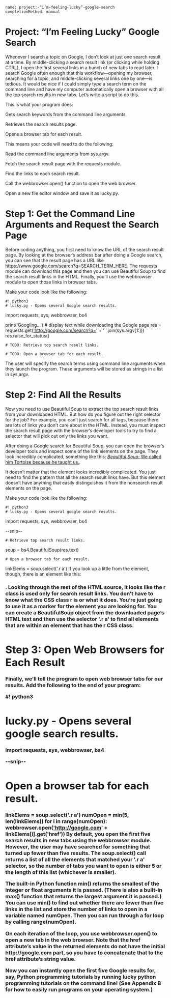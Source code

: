 ```ngMeta
name: project:-“i’m-feeling-lucky”-google-search
completionMethod: manual
```
# Project: “I’m Feeling Lucky” Google Search
Whenever I search a topic on Google, I don’t look at just one search result at a time. By middle-clicking a search result link (or clicking while holding CTRL), I open the first several links in a bunch of new tabs to read later. I search Google often enough that this workflow—opening my browser, searching for a topic, and middle-clicking several links one by one—is tedious. It would be nice if I could simply type a search term on the command line and have my computer automatically open a browser with all the top search results in new tabs. Let’s write a script to do this.

This is what your program does:

Gets search keywords from the command line arguments.

Retrieves the search results page.

Opens a browser tab for each result.

This means your code will need to do the following:

Read the command line arguments from sys.argv.

Fetch the search result page with the requests module.

Find the links to each search result.

Call the webbrowser.open() function to open the web browser.

Open a new file editor window and save it as lucky.py.

# Step 1: Get the Command Line Arguments and Request the Search Page
Before coding anything, you first need to know the URL of the search result page. By looking at the browser’s address bar after doing a Google search, you can see that the result page has a URL like <span><a href="https://www.google.com/search?q=SEARCH_TERM_HERE">https://www.google.com/search?q=SEARCH_TERM_HERE</a></span>. The requests module can download this page and then you can use Beautiful Soup to find the search result links in the HTML. Finally, you’ll use the webbrowser module to open those links in browser tabs.

Make your code look like the following:


	#! python3
	# lucky.py - Opens several Google search results.

import requests, sys, webbrowser, bs4

print('Googling...') # display text while downloading the Google page
res = requests.get(<span><a href="'http://google.com/search?q=' ">'http://google.com/search?q=' </a></span>+ ' '.join(sys.argv[1:]))
res.raise_for_status()

	# TODO: Retrieve top search result links.

	# TODO: Open a browser tab for each result.
The user will specify the search terms using command line arguments when they launch the program. These arguments will be stored as strings in a list in sys.argv.

# Step 2: Find All the Results
Now you need to use Beautiful Soup to extract the top search result links from your downloaded HTML. But how do you figure out the right selector for the job? For example, you can’t just search for all <a> tags, because there are lots of links you don’t care about in the HTML. Instead, you must inspect the search result page with the browser’s developer tools to try to find a selector that will pick out only the links you want.

After doing a Google search for Beautiful Soup, you can open the browser’s developer tools and inspect some of the link elements on the page. They look incredibly complicated, something like this: <a href="/url?sa =t&rct=j&q=&esrc=s&source=web&cd=1&cad=rja&uact=8& amp;ved=0CCgQFjAA&url=http%3A%2F%2Fwww.crummy.com%2Fsoftware%2FBeautifulSoup %2F&ei=LHBVU_XDD9KVyAShmYDwCw&usg=AFQjCNHAxwplurFOBqg5cehWQEVKi-TuLQ&a mp;sig2=sdZu6WVlBlVSDrwhtworMA" onmousedown="return rwt(this,'','','','1','AFQ jCNHAxwplurFOBqg5cehWQEVKi-TuLQ','sdZu6WVlBlVSDrwhtworMA','0CCgQFjAA','','',ev ent)" data-href="http://www.crummy.com/software/BeautifulSoup/"><em>Beautiful Soup</em>: We called him Tortoise because he taught us.</a>.

It doesn’t matter that the element looks incredibly complicated. You just need to find the pattern that all the search result links have. But this <a> element doesn’t have anything that easily distinguishes it from the nonsearch result <a> elements on the page.

Make your code look like the following:


	#! python3
	# lucky.py - Opens several google search results.

import requests, sys, webbrowser, bs4

--snip--

	# Retrieve top search result links.
soup = bs4.BeautifulSoup(res.text)

	# Open a browser tab for each result.
linkElems = soup.select('.r a')
If you look up a little from the <a> element, though, there is an element like this: <h3 class="r">. Looking through the rest of the HTML source, it looks like the r class is used only for search result links. You don’t have to know what the CSS class r is or what it does. You’re just going to use it as a marker for the <a> element you are looking for. You can create a BeautifulSoup object from the downloaded page’s HTML text and then use the selector '.r a' to find all <a> elements that are within an element that has the r CSS class.

# Step 3: Open Web Browsers for Each Result
Finally, we’ll tell the program to open web browser tabs for our results. Add the following to the end of your program:


 #! python3
 # lucky.py - Opens several google search results.

import requests, sys, webbrowser, bs4

--snip--

# Open a browser tab for each result.
linkElems = soup.select('.r a')
numOpen = min(5, len(linkElems))
for i in range(numOpen):
    webbrowser.open(<span><a href="'http://google.com' ">'http://google.com' </a></span>+ linkElems[i].get('href'))
By default, you open the first five search results in new tabs using the webbrowser module. However, the user may have searched for something that turned up fewer than five results. The soup.select() call returns a list of all the elements that matched your '.r a' selector, so the number of tabs you want to open is either 5 or the length of this list (whichever is smaller).

The built-in Python function min() returns the smallest of the integer or float arguments it is passed. (There is also a built-in max() function that returns the largest argument it is passed.) You can use min() to find out whether there are fewer than five links in the list and store the number of links to open in a variable named numOpen. Then you can run through a for loop by calling range(numOpen).

On each iteration of the loop, you use webbrowser.open() to open a new tab in the web browser. Note that the href attribute’s value in the returned <a> elements do not have the initial <span><a href="http://google.com">http://google.com</a></span> part, so you have to concatenate that to the href attribute’s string value.

Now you can instantly open the first five Google results for, say, Python programming tutorials by running lucky python programming tutorials on the command line! (See Appendix B for how to easily run programs on your operating system.)